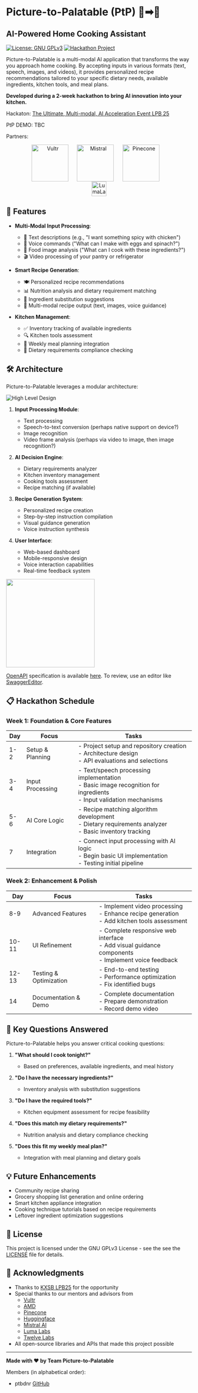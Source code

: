 # Picture-to-Palatable (PtP) 📸➡🍲

## AI-Powered Home Cooking Assistant

[![License: GNU GPLv3](https://img.shields.io/badge/License-GPLv3-yellow.svg)](https://choosealicense.com/licenses/gpl-3.0/)
[![Hackathon Project](https://img.shields.io/badge/Project-Hackathon-blueviolet)](https://github.com/yourusername/picture-to-palatable)

Picture-to-Palatable is a multi-modal AI application that transforms the way you approach home cooking. By accepting inputs in various formats (text, speech, images, and videos), it provides personalized recipe recommendations tailored to your specific dietary needs, available ingredients, kitchen tools, and meal plans.

**Developed during a 2-week hackathon to bring AI innovation into your kitchen.**

Hackaton: [The Ultimate, Multi-modal, AI Acceleration Event LPB 25](https://www.kxsb.org/lpb25)

PtP DEMO: TBC

Partners:
<div align="center">
  <p style="width: 80%; margin: 0 auto;">
    <img src="https://github.com/ptbdnr/ptp/blob/main/assets/images/vultr.svg" alt="Vultr" height="100" valign="middle" />
    &nbsp;&nbsp;&nbsp;&nbsp;
    <img src="https://github.com/ptbdnr/ptp/blob/main/assets/images/mistral.svg" alt="Mistral" height="100" valign="middle" />
    &nbsp;&nbsp;&nbsp;&nbsp;
    <img src="https://github.com/ptbdnr/ptp/blob/main/assets/images/pinecone.svg" alt="Pinecone" height="100" valign="middle" />
    &nbsp;&nbsp;&nbsp;&nbsp;
    <img src="https://github.com/ptbdnr/ptp/blob/main/assets/images/lumalabs.svg" alt="LumaLab" height="40" valign="middle" />
  </p>
</div>

## 🌟 Features

- **Multi-Modal Input Processing**:
  - 📝 Text descriptions (e.g., "I want something spicy with chicken")
  - 🎤 Voice commands ("What can I make with eggs and spinach?")
  - 📸 Food image analysis ("What can I cook with these ingredients?")
  - 🎬 Video processing of your pantry or refrigerator

- **Smart Recipe Generation**:
  - 🍽️ Personalized recipe recommendations
  - 📊 Nutrition analysis and dietary requirement matching
  - 🛒 Ingredient substitution suggestions
  - 🥘 Multi-modal recipe output (text, images, voice guidance)

- **Kitchen Management**:
  - ✅ Inventory tracking of available ingredients
  - 🔍 Kitchen tools assessment
  - 📅 Weekly meal planning integration
  - 🥦 Dietary requirements compliance checking

## 🛠️ Architecture

Picture-to-Palatable leverages a modular architecture:

![High Level Design](https://github.com/ptbdnr/ptp/blob/main/assets/hld_v1.0.1.png)


1. **Input Processing Module**:
   - Text processing
   - Speech-to-text conversion (perhaps native support on device?)
   - Image recognition
   - Video frame analysis (perhaps via video to image, then image recognition?)

2. **AI Decision Engine**:
   - Dietary requirements analyzer
   - Kitchen inventory management
   - Cooking tools assessment
   - Recipe matching (if available)

4. **Recipe Generation System**:
   - Personalized recipe creation
   - Step-by-step instruction compilation
   - Visual guidance generation
   - Voice instruction synthesis

5. **User Interface**:
   - Web-based dashboard
   - Mobile-responsive design
   - Voice interaction capabilities
   - Real-time feedback system


<img src="https://cdn.jsdelivr.net/gh/devicons/devicon@latest/icons/openapi/openapi-original-wordmark.svg" width="240"/>

[OpenAPI](https://swagger.io/specification/) specification is available [here](https://github.com/ptbdnr/ptp/blob/main/assets/openapi_v1.0.0.yaml).
To review, use an editor like [SwaggerEditor](https://editor.swagger.io/).


## 📋 Hackathon Schedule

### Week 1: Foundation & Core Features

| Day | Focus | Tasks |
|-----|-------|-------|
| 1-2 | Setup & Planning | - Project setup and repository creation<br>- Architecture design<br>- API evaluations and selections |
| 3-4 | Input Processing | - Text/speech processing implementation<br>- Basic image recognition for ingredients<br>- Input validation mechanisms |
| 5-6 | AI Core Logic | - Recipe matching algorithm development<br>- Dietary requirements analyzer<br>- Basic inventory tracking |
| 7 | Integration | - Connect input processing with AI logic<br>- Begin basic UI implementation<br>- Testing initial pipeline |

### Week 2: Enhancement & Polish

| Day | Focus | Tasks |
|-----|-------|-------|
| 8-9 | Advanced Features | - Implement video processing<br>- Enhance recipe generation<br>- Add kitchen tools assessment |
| 10-11 | UI Refinement | - Complete responsive web interface<br>- Add visual guidance components<br>- Implement voice feedback |
| 12-13 | Testing & Optimization | - End-to-end testing<br>- Performance optimization<br>- Fix identified bugs |
| 14 | Documentation & Demo | - Complete documentation<br>- Prepare demonstration<br>- Record demo video |

## 🤔 Key Questions Answered

Picture-to-Palatable helps you answer critical cooking questions:

1. **"What should I cook tonight?"**
   - Based on preferences, available ingredients, and meal history

2. **"Do I have the necessary ingredients?"**
   - Inventory analysis with substitution suggestions

3. **"Do I have the required tools?"**
   - Kitchen equipment assessment for recipe feasibility

4. **"Does this match my dietary requirements?"**
   - Nutrition analysis and dietary compliance checking

5. **"Does this fit my weekly meal plan?"**
   - Integration with meal planning and dietary goals

## 💡 Future Enhancements

- Community recipe sharing
- Grocery shopping list generation and online ordering
- Smart kitchen appliance integration
- Cooking technique tutorials based on recipe requirements
- Leftover ingredient optimization suggestions

## 📄 License

This project is licensed under the GNU GPLv3 License - see the see the [LICENSE](LICENSE) file for details.

## 🙏 Acknowledgments

- Thanks to [KXSB LPB25](https://www.kxsb.org/lpb25) for the opportunity
- Special thanks to our mentors and advisors from
  * [Vultr](https://www.vultr.com/)
  * [AMD](https://www.amd.com/)
  * [Pinecone](https://www.pinecone.io/)
  * [Huggingface](https://huggingface.co/)
  * [Mistral AI](https://mistral.ai/)
  * [Luma Labs](https://lumalabs.ai/)
  * [Twelve Labs](https://www.twelvelabs.io/)
- All open-source libraries and APIs that made this project possible

---

**Made with ❤️ by Team Picture-to-Palatable**

Members (in alphabetical order):
* ptbdnr [GitHub](https://github.com/ptbdnr)
